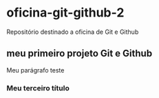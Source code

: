 # oficina-git-github-2
Repositório destinado a oficina de Git e Github

## meu primeiro projeto Git e Github

Meu parágrafo teste


### Meu terceiro título